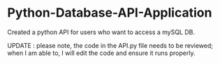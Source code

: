 # Python-Database-API-Application
Created a python API for users who want to access a mySQL DB.

UPDATE : please note, the code in the API.py file needs to be reviewed; when I am able to, I will edit the code and ensure it runs properly.
